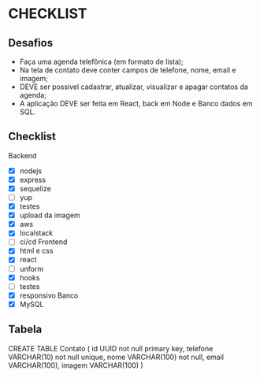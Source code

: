 # CHECKLIST

## Desafios

- Faça uma agenda telefônica (em formato de lista);
- Na tela de contato deve conter campos de telefone, nome, email e imagem;
- DEVE ser possível cadastrar, atualizar, visualizar e apagar contatos da agenda;
- A aplicação DEVE ser feita em React, back em Node e Banco dados em SQL.

## Checklist

Backend 
   - [x] nodejs 
   - [x] express 
   - [x] sequelize 
   - [ ] yup 
   - [x] testes 
   - [x] upload da imagem
   - [x] aws 
   - [x] localstack
   - [ ] ci/cd
Frontend 
   - [x] html e css
   - [x] react 
   - [ ] unform 
   - [x] hooks 
   - [ ] testes 
   - [x] responsivo
Banco 
   - [x] MySQL

## Tabela

CREATE TABLE Contato (
   id UUID not null primary key,
   telefone VARCHAR(10) not null unique,
   nome VARCHAR(100) not null,
   email VARCHAR(100),
   imagem VARCHAR(100)
)
